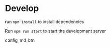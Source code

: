# Develop

run `npm install` to install dependencies

Run `npm run start` to start the development server

config_md_btn
